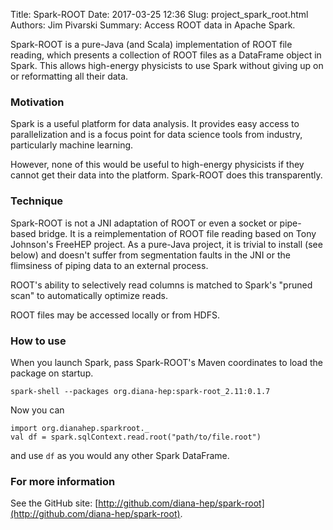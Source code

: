 Title: Spark-ROOT
Date: 2017-03-25 12:36
Slug: project_spark_root.html
Authors: Jim Pivarski
Summary: Access ROOT data in Apache Spark.

Spark-ROOT is a pure-Java (and Scala) implementation of ROOT file reading, which presents a collection of ROOT files as a DataFrame object in Spark. This allows high-energy physicists to use Spark without giving up on or reformatting all their data.

### Motivation

Spark is a useful platform for data analysis. It provides easy access to parallelization and is a focus point for data science tools from industry, particularly machine learning.

However, none of this would be useful to high-energy physicists if they cannot get their data into the platform. Spark-ROOT does this transparently.

### Technique

Spark-ROOT is not a JNI adaptation of ROOT or even a socket or pipe-based bridge. It is a reimplementation of ROOT file reading based on Tony Johnson's FreeHEP project. As a pure-Java project, it is trivial to install (see below) and doesn't suffer from segmentation faults in the JNI or the flimsiness of piping data to an external process.

ROOT's ability to selectively read columns is matched to Spark's "pruned scan" to automatically optimize reads.

ROOT files may be accessed locally or from HDFS.

### How to use

When you launch Spark, pass Spark-ROOT's Maven coordinates to load the package on startup.

    spark-shell --packages org.diana-hep:spark-root_2.11:0.1.7

Now you can

    import org.dianahep.sparkroot._
    val df = spark.sqlContext.read.root("path/to/file.root")

and use `df` as you would any other Spark DataFrame.

### For more information

See the GitHub site: [http://github.com/diana-hep/spark-root](http://github.com/diana-hep/spark-root).

